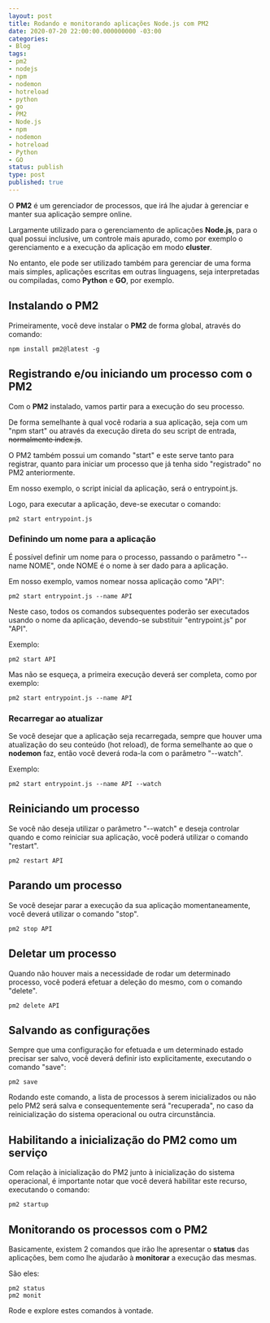 ```yaml
---
layout: post
title: Rodando e monitorando aplicações Node.js com PM2
date: 2020-07-20 22:00:00.000000000 -03:00
categories:
- Blog
tags:
- pm2
- nodejs
- npm
- nodemon
- hotreload
- python
- go
- PM2
- Node.js
- npm
- nodemon
- hotreload
- Python
- GO
status: publish
type: post
published: true
---
```


O **PM2** é um gerenciador de processos, que irá lhe ajudar à gerenciar e manter sua aplicação sempre online.

Largamente utilizado para o gerenciamento de aplicações **Node.js**, para o qual possui inclusive, um controle mais apurado, como por exemplo o gerenciamento e a execução da aplicação em modo **cluster**.

No entanto, ele pode ser utilizado também para gerenciar de uma forma mais simples, aplicações escritas em outras linguagens, seja interpretadas ou compiladas, como **Python** e **GO**, por exemplo.


## Instalando o PM2

Primeiramente, você deve instalar o **PM2** de forma global, através do comando:

	npm install pm2@latest -g


## Registrando e/ou iniciando um processo com o PM2

Com o **PM2** instalado, vamos partir para a execução do seu processo.

De forma semelhante à qual você rodaria a sua aplicação, seja com um "npm start" ou através da execução direta do seu script de entrada, <s>normalmente index.js</s>.

O PM2 também possui um comando "start" e este serve tanto para registrar, quanto para iniciar um processo que já tenha sido "registrado" no PM2 anteriormente.

Em nosso exemplo, o script inicial da aplicação, será o entrypoint.js.

Logo, para executar a aplicação, deve-se executar o comando:

    pm2 start entrypoint.js


### Definindo um nome para a aplicação

É possível definir um nome para o processo, passando o parâmetro "--name NOME", onde NOME é o nome à ser dado para a aplicação.

Em nosso exemplo, vamos nomear nossa aplicação como "API":

    pm2 start entrypoint.js --name API

Neste caso, todos os comandos subsequentes poderão ser executados usando o nome da aplicação, devendo-se substituir "entrypoint.js" por "API".

Exemplo:

    pm2 start API

Mas não se esqueça, a primeira execução deverá ser completa, como por exemplo:

    pm2 start entrypoint.js --name API


### Recarregar ao atualizar

Se você desejar que a aplicação seja recarregada, sempre que houver uma atualização do seu conteúdo (hot reload), de forma semelhante ao que o **nodemon** faz, então você deverá roda-la com o parâmetro "--watch".

Exemplo:

    pm2 start entrypoint.js --name API --watch


## Reiniciando um processo

Se você não deseja utilizar o parâmetro "--watch" e deseja controlar quando e como reiniciar sua aplicação, você poderá utilizar o comando "restart".

    pm2 restart API


## Parando um processo

Se você desejar parar a execução da sua aplicação momentaneamente, você deverá utilizar o comando "stop".

    pm2 stop API


## Deletar um processo

Quando não houver mais a necessidade de rodar um determinado processo, você poderá efetuar a deleção do mesmo, com o comando "delete".

    pm2 delete API


## Salvando as configurações

Sempre que uma configuração for efetuada e um determinado estado precisar ser salvo, você deverá definir isto explicitamente, executando o comando "save":

    pm2 save

Rodando este comando, a lista de processos à serem inicializados ou não pelo PM2 será salva e consequentemente será "recuperada", no caso da reinicialização do sistema operacional ou outra circunstância.


## Habilitando a inicialização do PM2 como um serviço

Com relação à inicialização do PM2 junto à inicialização do sistema operacional, é importante notar que você deverá habilitar este recurso, executando o comando:

    pm2 startup


## Monitorando os processos com o PM2

Basicamente, existem 2 comandos que irão lhe apresentar o **status** das aplicações, bem como lhe ajudarão à **monitorar** a execução das mesmas.

São eles:

    pm2 status
    pm2 monit

Rode e explore estes comandos à vontade.